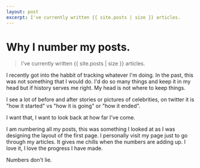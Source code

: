```yaml
---
layout: post
excerpt: I've currently written {{ site.posts | size }} articles.
---
```


# Why I number my posts.

> I've currently written {{ site.posts | size }} articles.

I recently got into the habbit of tracking whatever I'm doing. In the past, this was not something that I would do. I'd do so many things and keep it in my head but if history serves me right. My head is not where to keep things.

I see a lot of before and after stories or pictures of celebrities, on twitter it is "how it started" vs "how it is going" or "how it ended".

I want that, I want to look back at how far I've come. 

I am numbering all my posts, this was something I looked at as I was designing the layout of the first page. I personally visit my page just to go through my articles. It gives me chills when the numbers are adding up. I love it, I love the progress I have made.

Numbers don't lie.
